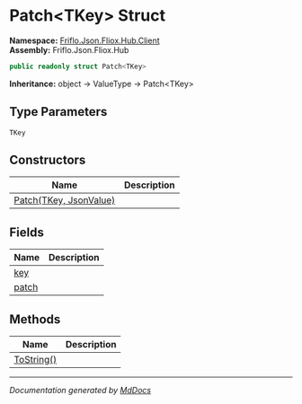 ﻿<!--  
  <auto-generated>   
    The contents of this file were generated by a tool.  
    Changes to this file may be list if the file is regenerated  
  </auto-generated>   
-->

# Patch\<TKey\> Struct

**Namespace:** [Friflo.Json.Fliox.Hub.Client](../index.md)  
**Assembly:** Friflo.Json.Fliox.Hub

```csharp
public readonly struct Patch<TKey>
```

**Inheritance:** object → ValueType → Patch\<TKey\>

## Type Parameters

`TKey`

## Constructors

| Name                                            | Description |
| ----------------------------------------------- | ----------- |
| [Patch(TKey, JsonValue)](constructors/index.md) |             |

## Fields

| Name                     | Description |
| ------------------------ | ----------- |
| [key](fields/key.md)     |             |
| [patch](fields/patch.md) |             |

## Methods

| Name                              | Description |
| --------------------------------- | ----------- |
| [ToString()](methods/ToString.md) |             |

___

*Documentation generated by [MdDocs](https://github.com/ap0llo/mddocs)*
